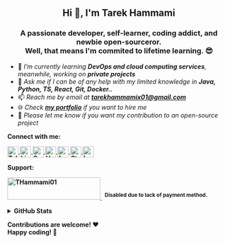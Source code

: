 <h2 align="center">Hi 👋, I'm Tarek Hammami</h2>
<h3 align="center">A passionate developer, self-learner, coding addict, and newbie open-sourceror.<br>Well, that means I'm commited to lifetime learning. 😎</h3>

- 🌱 *I’m currently learning **DevOps and cloud computing services**, meanwhile, working on **private projects***
- 💬 *Ask me if I can be of any help with my limited knowledge in **Java, Python, TS, React, Git, Docker..***
- 📫 *Reach me by email at **tarekhammamix01@gmail.com***
- 🌐 *Check [**my portfolio**](https://tarekhammami.me/) if you want to hire me*
- 📝 *Please let me know if you want my contribution to an open-source project*

<b>Connect with me:<b>

<p align="left">
  <a href="https://t.me/THammami01" target="blank">
    <img align="center" src="https://img.shields.io/badge/-Telegram-1572B6?style=for-the-badge&logo=Telegram&logoColor=white" alt="Telegram" height="25" />
  </a>

  <a href="https://www.linkedin.com/in/thammami01" target="blank">
    <img align="center" src="https://img.shields.io/badge/-LinkedIn-0077b5?style=for-the-badge&logo=LinkedIn&logoColor=white" alt="LinkedIn" height="25" />
  </a>
  
  <a href="https://www.sololearn.com/profile/14095074" target="blank">
    <img align="center" src="https://img.shields.io/badge/-SoloLearn-6b7f99?style=for-the-badge&logo=SoloLearn&logoColor=white" alt="SoloLearn" height="25" />
  </a>
  
  <a href="https://www.hackerrank.com/THammami01" target="blank">
    <img align="center" src="https://img.shields.io/badge/-HackerRank-39424e?style=for-the-badge&logo=HackerRank&logoColor=white" alt="HackerRank" height="25" />
  </a>
  
  <a href="https://www.freecodecamp.org/thammami01" target="blank">
    <img align="center" src="https://img.shields.io/badge/-freeCodeCamp-0a0a23?style=for-the-badge&logo=freeCodeCamp&logoColor=white" alt="freeCodeCamp" height="25" />
  </a>

  <a href="https://stackoverflow.com/users/11542205" target="blank">
    <img align="center" src="https://img.shields.io/badge/-StackOverflow-2d2d2d?style=for-the-badge&logo=StackOverflow" alt="StackOverflow" height="25" />
  </a>
  
  <a href="https://leetcode.com/THammami01" target="blank">
    <img align="center" src="https://img.shields.io/badge/-LeetCode-181a1b?style=for-the-badge&logo=LeetCode" alt="LeetCode" height="25" />
  </a>
</p>
  
<b>Support:</b>

<p>
  <p>
    <a href="https://www.buymeacoffee.com/THammami01" color="grey">
      <img src="https://cdn.buymeacoffee.com/buttons/v2/default-yellow.png" height="50" width="210" alt="THammami01" />
    </a>
    &nbsp;&nbsp;<sup style="text-decoration: none">Disabled due to lack of payment method.</sup>
  </p>
</p>

<details>
  <summary><b>GitHub Stats</b></summary>
  <br />

  <div>
     <img src="https://github-readme-stats.vercel.app/api/top-langs?username=thammami01&show_icons=true&locale=en&layout=compact&theme=radical" alt="thammami01" />
  </div>

  <div>
    <img src="https://github-readme-stats.vercel.app/api?username=thammami01&show_icons=true&locale=en&theme=radical" alt="thammami01" />
  </div>

  <div>
    <img src="https://github-readme-streak-stats.herokuapp.com/?user=thammami01&theme=radical" alt="thammami01" />
  </div>

  <div>
    <img src="https://github-readme-stats.vercel.app/api/wakatime?theme=radical&username=@THammami01" alt="Wakatime"/>
  </div>
</details>

Contributions are welcome! ❤️<br />
Happy coding! 🎉
